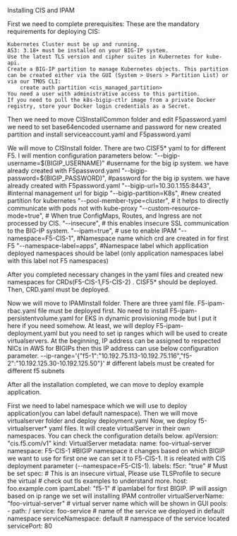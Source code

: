 Installing CIS and IPAM

First we need to complete prerequisites:
These are the mandatory requirements for deploying CIS:

    Kubernetes Cluster must be up and running.
    AS3: 3.18+ must be installed on your BIG-IP system.
    Use the latest TLS version and cipher suites in Kubernetes for kube-api.
    Create a BIG-IP partition to manage Kubernetes objects. This partition can be created either via the GUI (System > Users > Partition List) or via our TMOS CLI:
        create auth partition <cis_managed_partition>
    You need a user with administrative access to this partition.
    If you need to pull the k8s-bigip-ctlr image from a private Docker registry, store your Docker login credentials as a Secret.

Then we need to move CISInstallCommon folder and edit F5password.yaml we need to set base64encoded username and password for new created partition and install serviceaccount.yaml and F5password.yaml

We will move to CISInstall folder. There are two CISF5* yaml to for different F5. I will mention configuration parameters below:
    "--bigip-username=$(BIGIP_USERNAME)" #username for the big ip system. we have already created with F5password.yaml
    "--bigip-password=$(BIGIP_PASSWORD)", #password for the big ip system. we have already created with F5password.yaml
    "--bigip-url=10.30.1.155:8443", #internal management url for bigip
    "--bigip-partition=K8s", #new created partition for kubernetes
    "--pool-member-type=cluster", # it helps to directly communicate with pods not with kube-proxy
    "--custom-resource-mode=true", # When true ConfigMaps, Routes, and Ingress are not processed by CIS.
    "--insecure", # this enables insecure SSL communication to the BIG-IP system.
    "--ipam=true", # use to enable IPAM
    "--namespace=F5-CIS-1", #Namespace name which crd are created in for first F5
    "--namespace-label=apps", #Namespace label which appllication deployed namespaces should be label (only application namespaces label with this label not F5 namespaces)

After you completed necessary changes in the yaml files and created new namespaces for CRDs(F5-CIS-1,F5-CIS-2) . CISF5* should be deployed. Then, CRD.yaml must be deployed.

Now we will move to IPAMInstall folder. There are three yaml file. F5-ipam-rbac.yaml file must be deployed first. No need to install F5-ipam-persistentvolume.yaml for EKS in dynamic provisioning mode but I put it here if you need somehow. At least, we will deploy F5-ipam-deployment.yaml but you need to set ip ranges which will be used to create virtualservers. At the beginning, IP address can be assigned to respected NICs in AWS for BIGIPs then this IP address can use below configuration parameter.
    --ip-range='{"f5-1":"10.192.75.113-10.192.75.116","f5-2":"10.192.125.30-10.192.125.50"}' # different labels must be created for different f5 subnets

After all the installation completed, we can move to deploy example application.

First we need to label namespace which we will use to deploy application(you can label default namespace).
Then we will move virtualserver folder and deploy deployment.yaml
Now, we deploy f5-virtualserver* yaml files. It will create virtualServer in their own namespaces. You can check the configuration details below.
    apiVersion: "cis.f5.com/v1"
    kind: VirtualServer
    metadata:
      name: foo-virtual-server
      namespace: F5-CIS-1 #BIGIP namespace it changes based on which BIGIP we want to use for first one we can set it to F5-CIS-1. It is releated with CIS deployment parameter (--namespace=F5-CIS-1).
      labels:
        f5cr: "true" # Must be set
    spec:
      # This is an insecure virtual, Please use TLSProfile to secure the virtual
      # check out tls examples to understand more.
      host: foo.example.com
      ipamLabel: "f5-1" # ipamlabel for first BIGIP. IP will assign based on ip range we set will installing IPAM controller
      virtualServerName: "foo-virtual-server" # virtual server name which will be shown in GUI
      pools:
      - path: /
        service: foo-service # name of the service we deployed in default namespace
        serviceNamespace: default # namespace of the service located
        servicePort: 80

